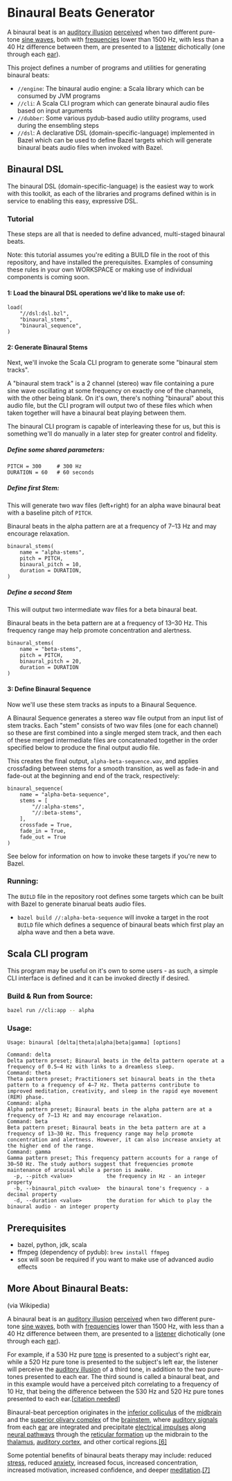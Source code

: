 # Binaural Beats Generator

A binaural beat is an [auditory illusion](https://en.wikipedia.org/wiki/Auditory_illusion)  [perceived](https://en.wikipedia.org/wiki/Perception) when two different pure-tone [sine waves](https://en.wikipedia.org/wiki/Sine_wave), both with [frequencies](https://en.wikipedia.org/wiki/Frequency) lower than 1500 Hz, with less than a 40 Hz difference between them, are presented to a [listener](https://en.wikipedia.org/wiki/Hearing) dichotically (one through each [ear](https://en.wikipedia.org/wiki/Ear)).

This project defines a number of programs and utilities for generating binaural beats:

- `//engine`: The binaural audio engine: a Scala library which can be consumed by JVM programs
- `//cli`: A Scala CLI program which can generate binaural audio files based on input arguments
- `//dubber`: Some various pydub-based audio utility programs, used during the ensembling steps
- `//dsl`: A declarative DSL (domain-specific-language) implemented in Bazel which can be used to define Bazel targets which will generate binaural beats audio files when invoked with Bazel. 

## Binaural DSL

The binaural DSL (domain-specific-language) is the easiest way to work with this toolkit, as each of the libraries and programs defined within is in service to enabling this easy, expressive DSL.

### Tutorial

These steps are all that is needed to define advanced, multi-staged binaural beats.

Note: this tutorial assumes you're editing a BUILD file in the root of this repository, and have installed the prerequisites. Examples of consuming these rules in your own WORKSPACE or making use of individual components is coming soon.

#### 1: Load the binaural DSL operations we'd like to make use of:

```starlark
load(
    "//dsl:dsl.bzl",
    "binaural_stems",
    "binaural_sequence",
)
```

#### 2: Generate Binaural Stems

Next, we'll invoke the Scala CLI program to generate some "binaural stem tracks".

A "binaural stem track" is a 2 channel (stereo) wav file containing a pure sine wave oscillating at some frequency on exactly one of the channels, with the other being blank. On it's own, there's nothing "binaural" about this audio file, but the CLI program will output two of these files which when taken together will have a binaural beat playing between them.

The binaural CLI program is capable of interleaving these for us, but this is something we'll do manually in a later step for greater control and fidelity.

##### Define some shared parameters:

```starlark
PITCH = 300     # 300 Hz
DURATION = 60   # 60 seconds
```

##### Define first Stem:

This will generate two wav files (left+right) for an alpha wave binaural beat with a baseline pitch of `PITCH`.

Binaural beats in the alpha pattern are at a frequency of 7–13 Hz and may encourage relaxation.

```starlark
binaural_stems(
    name = "alpha-stems",
    pitch = PITCH,
    binaural_pitch = 10,
    duration = DURATION,
)
```


##### Define a second Stem
 
This will output two intermediate wav files for a beta binaural beat.

Binaural beats in the beta pattern are at a frequency of 13–30 Hz. This frequency range may help promote concentration and alertness.

```starlark
binaural_stems(
    name = "beta-stems",
    pitch = PITCH,
    binaural_pitch = 20,
    duration = DURATION
)
```

#### 3: Define Binaural Sequence

Now we'll use these stem tracks as inputs to a Binaural Sequence.

A Binaural Sequence generates a stereo wav file output from an input list of stem tracks. Each "stem" consists of two wav files (one for each channel) so these are first combined into a single merged stem track, and then each of these merged intermediate files are concatenated together in the order specified below to produce the final output audio file.

This creates the final output, `alpha-beta-sequence.wav`, and applies crossfading between stems for a smooth transition, as well as fade-in and fade-out at the beginning and end of the track, respectively:

```starlark
binaural_sequence(
    name = "alpha-beta-sequence",
    stems = [
        "//:alpha-stems",
        "//:beta-stems",
    ],
    crossfade = True,
    fade_in = True,
    fade_out = True
)
```

See below for information on how to invoke these targets if you're new to Bazel.

### Running:

The `BUILD` file in the repository root defines some targets which can be built with Bazel to generate binarual beats audio files.

- `bazel build //:alpha-beta-sequence` will invoke a target in the root `BUILD` file which defines a sequence of binaural beats which first play an alpha wave and then a beta wave.

## Scala CLI program

This program may be useful on it's own to some users - as such, a simple CLI interface is defined and it can be invoked directly if desired.

### Build & Run from Source:

```bash
bazel run //cli:app -- alpha
```

### Usage:

```
Usage: binaural [delta|theta|alpha|beta|gamma] [options]

Command: delta
Delta pattern preset; Binaural beats in the delta pattern operate at a frequency of 0.5–4 Hz with links to a dreamless sleep.
Command: theta
Theta pattern preset; Practitioners set binaural beats in the theta pattern to a frequency of 4–7 Hz. Theta patterns contribute to improved meditation, creativity, and sleep in the rapid eye movement (REM) phase.
Command: alpha
Alpha pattern preset; Binaural beats in the alpha pattern are at a frequency of 7–13 Hz and may encourage relaxation.
Command: beta
Beta pattern preset; Binaural beats in the beta pattern are at a frequency of 13–30 Hz. This frequency range may help promote concentration and alertness. However, it can also increase anxiety at the higher end of the range.
Command: gamma
Gamma pattern preset; This frequency pattern accounts for a range of 30–50 Hz. The study authors suggest that frequencies promote maintenance of arousal while a person is awake.
  -p, --pitch <value>           the frequency in Hz - an integer property
  -b, --binaural_pitch <value>  the binaural tone's frequency - a decimal property
  -d, --duration <value>        the duration for which to play the binaural audio - an integer property
```

## Prerequisites

- bazel, python, jdk, scala
- ffmpeg (dependency of pydub): `brew install ffmpeg`
- sox will soon be required if you want to make use of advanced audio effects


## More About Binaural Beats:

(via Wikipedia)

A binaural beat is an [auditory illusion](https://en.wikipedia.org/wiki/Auditory_illusion)  [perceived](https://en.wikipedia.org/wiki/Perception) when two different pure-tone [sine waves](https://en.wikipedia.org/wiki/Sine_wave), both with [frequencies](https://en.wikipedia.org/wiki/Frequency) lower than 1500 Hz, with less than a 40 Hz difference between them, are presented to a [listener](https://en.wikipedia.org/wiki/Hearing) dichotically (one through each [ear](https://en.wikipedia.org/wiki/Ear)).

For example, if a 530 Hz pure [tone](https://en.wikipedia.org/wiki/Pitch_(music)) is presented to a subject's right ear, while a 520 Hz pure tone is presented to the subject's left ear, the listener will perceive the [auditory illusion](https://en.wikipedia.org/wiki/Auditory_illusion) of a third tone, in addition to the two pure-tones presented to each ear. The third sound is called a binaural beat, and in this example would have a perceived pitch correlating to a frequency of 10 Hz, that being the difference between the 530 Hz and 520 Hz pure tones presented to each ear.[[citation needed](https://en.wikipedia.org/wiki/Wikipedia:Citation_needed)]

Binaural-beat perception originates in the [inferior colliculus](https://en.wikipedia.org/wiki/Inferior_colliculus) of the [midbrain](https://en.wikipedia.org/wiki/Midbrain) and the [superior olivary complex](https://en.wikipedia.org/wiki/Superior_olivary_complex) of the [brainstem](https://en.wikipedia.org/wiki/Brainstem), where [auditory signals](https://en.wikipedia.org/wiki/Audio_signal_processing) from each [ear](https://en.wikipedia.org/wiki/Ear) are integrated and precipitate [electrical impulses](https://en.wikipedia.org/wiki/Action_potential) along [neural pathways](https://en.wikipedia.org/wiki/Neural_pathway) through the [reticular formation](https://en.wikipedia.org/wiki/Reticular_formation) up the midbrain to the [thalamus](https://en.wikipedia.org/wiki/Thalamus), [auditory cortex](https://en.wikipedia.org/wiki/Auditory_cortex), and other cortical regions.[[6]](https://en.wikipedia.org/wiki/Beat_(acoustics)#cite_note-oster-6)

Some potential benefits of binaural beats therapy may include: reduced [stress](https://en.wikipedia.org/wiki/Psychological_stress), reduced [anxiety](https://en.wikipedia.org/wiki/Anxiety), increased focus, increased concentration, increased motivation, increased confidence, and deeper [meditation](https://en.wikipedia.org/wiki/Meditation).[[7]](https://en.wikipedia.org/wiki/Beat_(acoustics)#cite_note-MedicalNewsToday-7)
